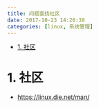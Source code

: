 ```yaml
---
title: 问题查找社区
date: 2017-10-23 14:26:38
categories: [linux, 系统管理]
---
```


<!-- TOC -->

- [1. 社区](#1-社区)

<!-- /TOC -->
# 1. 社区
* https://linux.die.net/man/ 